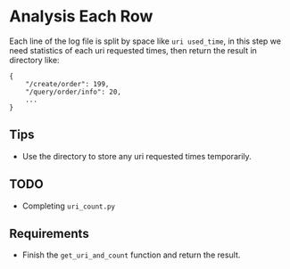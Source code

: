 # Analysis Each Row

Each line of the log file is split by space like `uri used_time`, in this step we need statistics of each uri requested times, then return the result in directory like:

```
{
    "/create/order": 199,
    "/query/order/info": 20,
    ...
}
```

## Tips

- Use the directory to store any uri requested times temporarily.

## TODO

- Completing `uri_count.py`

## Requirements

- Finish the `get_uri_and_count` function and return the result.
